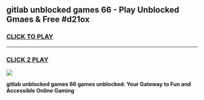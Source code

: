 
## gitlab unblocked games 66 - Play Unblocked Gmaes & Free #d21ox
<h3>
<a href="https://news.freeplayer.one?title=gitlab_unblocked_games_66&ref=03M">CLICK TO PLAY</a></h3>
<hr>

<h3>
<a href="https://news.freeplayer.one?title=gitlab_unblocked_games_66&ref=03M">CLICK 2 PLAY</a>
  
</h3>

<a href="https://news.freeplayer.one?title=gitlab_unblocked_games_66&ref=03M"><img src="https://clearcache.store/games.png"></a>


**gitlab unblocked games 66 games unblocked: Your Gateway to Fun and Accessible Online Gaming**
